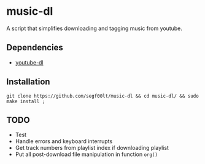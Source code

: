 # music-dl

A script that simplifies downloading and tagging music from youtube.

## Dependencies

- [youtube-dl](https://youtube-dl.org/)

## Installation

`git clone https://github.com/segf00lt/music-dl &&
cd music-dl/ &&
sudo make install ;`

## TODO

- Test
- Handle errors and keyboard interrupts
- Get track numbers from playlist index if downloading playlist
- Put all post-download file manipulation in function `org()`
